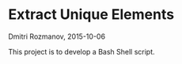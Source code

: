 
# Extract Unique Elements
Dmitri Rozmanov, 2015-10-06

This project is to develop a Bash Shell script.


